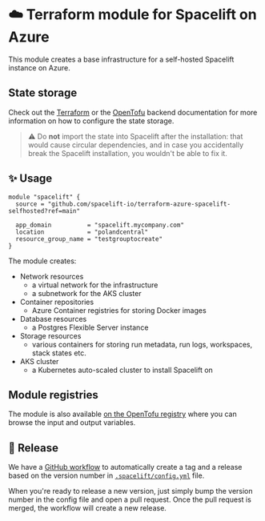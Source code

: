 # ☁️ Terraform module for Spacelift on Azure

This module creates a base infrastructure for a self-hosted Spacelift instance on Azure.

## State storage

Check out the [Terraform](https://developer.hashicorp.com/terraform/language/backend) or
the [OpenTofu](https://opentofu.org/docs/language/settings/backends/configuration/) backend documentation for more
information on how to configure the state storage.

> ⚠️ Do **not** import the state into Spacelift after the installation: that would cause circular dependencies, and in
> case you accidentally break the Spacelift installation, you wouldn't be able to fix it.

## ✨ Usage

```hcl
module "spacelift" {
  source = "github.com/spacelift-io/terraform-azure-spacelift-selfhosted?ref=main"

  app_domain          = "spacelift.mycompany.com"
  location            = "polandcentral"
  resource_group_name = "testgrouptocreate"
}
```

The module creates:

- Network resources
    - a virtual network for the infrastructure
    - a subnetwork for the AKS cluster
- Container repositories
    - Azure Container registries for storing Docker images
- Database resources
    - a Postgres Flexible Server instance
- Storage resources
    - various containers for storing run metadata, run logs, workspaces, stack states etc.
- AKS cluster
    - a Kubernetes auto-scaled cluster to install Spacelift on

## Module registries

The module is also available [on the OpenTofu registry](https://search.opentofu.org/module/spacelift-io/spacelift-selfhosted/azure/latest) where you can browse the input and output variables.

## 🚀 Release

We have a [GitHub workflow](./.github/workflows/release.yaml) to automatically create a tag and a release based on the
version number in [`.spacelift/config.yml`](./.spacelift/config.yml) file.

When you're ready to release a new version, just simply bump the version number in the config file and open a pull
request. Once the pull request is merged, the workflow will create a new release.
